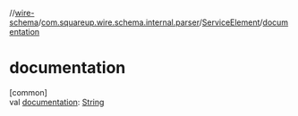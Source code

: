 //[wire-schema](../../../index.md)/[com.squareup.wire.schema.internal.parser](../index.md)/[ServiceElement](index.md)/[documentation](documentation.md)

# documentation

[common]\
val [documentation](documentation.md): [String](https://kotlinlang.org/api/latest/jvm/stdlib/kotlin/-string/index.html)
